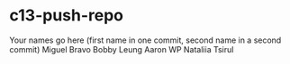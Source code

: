 # c13-push-repo

Your names go here (first name in one commit, second name in a second commit)
Miguel Bravo
Bobby Leung
Aaron WP
Nataliia Tsirul
